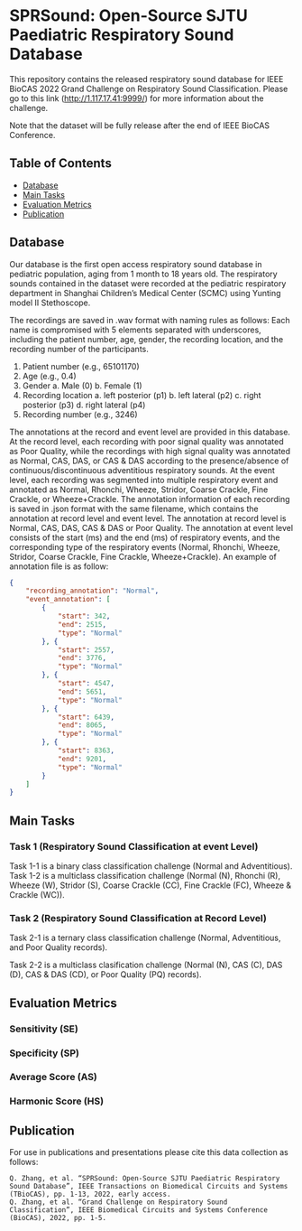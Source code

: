 # SPRSound: Open-Source SJTU Paediatric Respiratory Sound Database

This repository contains the released respiratory sound database for IEEE BioCAS 2022 Grand Challenge on Respiratory Sound Classification.
Please go to this link (http://1.117.17.41:9999/) for more information about the challenge.

Note that the dataset will be fully release after the end of IEEE BioCAS Conference.


<!-- TABLE OF CONTENTS -->
## Table of Contents

* [Database](#database)
* [Main Tasks](#maintask)
* [Evaluation Metrics](#evaluation)
* [Publication](#publication)


## <span id="database">Database</span>
Our database is the first open access respiratory sound database in pediatric population, aging from 1 month to 18 years old. The respiratory sounds contained in the dataset were recorded at the pediatric respiratory department in Shanghai Children’s Medical Center (SCMC) using Yunting model II Stethoscope. 

The recordings are saved in .wav format with naming rules as follows: Each name is compromised with 5 elements separated with underscores, including the patient number, age, gender, the recording location, and the recording number of the participants.
1. Patient number (e.g., 65101170)
2. Age (e.g., 0.4)
3. Gender
  a. Male (0)
  b. Female (1)
4. Recording location 
  a. left posterior (p1)
  b. left lateral (p2)
  c. right posterior (p3)
  d. right lateral (p4)
5. Recording number (e.g., 3246)

The annotations at the record and event level are provided in this database. At the record level, each recording with poor signal quality was annotated as Poor Quality, while the recordings with high signal quality was annotated as Normal, CAS, DAS, or CAS & DAS according to the presence/absence of continuous/discontinuous adventitious respiratory sounds. At the event level, each recording was segmented into multiple respiratory event and annotated as Normal, Rhonchi, Wheeze, Stridor, Coarse Crackle, Fine Crackle, or Wheeze+Crackle. 
The annotation information of each recording is saved in .json format with the same filename, which contains the annotation at record level and event level. The annotation at record level is Normal, CAS, DAS, CAS & DAS or Poor Quality. The annotation at event level consists of the start (ms) and the end (ms) of respiratory events, and the corresponding type of the respiratory events (Normal, Rhonchi, Wheeze, Stridor, Coarse Crackle, Fine Crackle, Wheeze+Crackle).
An example of annotation file is as follow:

```json
{
    "recording_annotation": "Normal",
    "event_annotation": [
        {
            "start": 342, 
         	"end": 2515, 
            "type": "Normal"
        }, {
            "start": 2557, 
            "end": 3776, 
            "type": "Normal"
        }, {
            "start": 4547, 
            "end": 5651, 
            "type": "Normal"
        }, {
            "start": 6439, 
            "end": 8065, 
            "type": "Normal"
        }, {
            "start": 8363, 
            "end": 9201, 
            "type": "Normal"
        }
	]
}
```


## <span id="maintask">Main Tasks</span>

### Task 1 (Respiratory Sound Classification at event Level)

Task 1-1 is a binary class classification challenge (Normal and Adventitious).
Task 1-2 is a multiclass classification challenge (Normal (N), Rhonchi (R), Wheeze (W), Stridor (S), Coarse Crackle (CC), Fine Crackle (FC), Wheeze & Crackle (WC)).


### Task 2 (Respiratory Sound Classification at Record Level)

Task 2-1 is a ternary class classification challenge (Normal, Adventitious, and Poor Quality records).

Task 2-2 is a multiclass clasification challenge (Normal (N), CAS (C), DAS (D), CAS & DAS (CD), or Poor Quality (PQ) records).
## <span id="evaluation">Evaluation Metrics</span>
### Sensitivity (SE)
### Specificity (SP)
### Average Score (AS)
### Harmonic Score (HS)


## <span id="publication">Publication</span>

For use in publications and presentations please cite this data collection as follows:
```
Q. Zhang, et al. “SPRSound: Open-Source SJTU Paediatric Respiratory Sound Database”, IEEE Transactions on Biomedical Circuits and Systems (TBioCAS), pp. 1-13, 2022, early access.
Q. Zhang, et al. “Grand Challenge on Respiratory Sound Classification”, IEEE Biomedical Circuits and Systems Conference (BioCAS), 2022, pp. 1-5.
```
